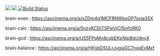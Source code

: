 <a href="https://codeclimate.com/github/ArtemNehoda/project-lvl1-s340/maintainability"><img src="https://api.codeclimate.com/v1/badges/a31b52136f39601536ba/maintainability" /></a>
<a href="https://codeclimate.com/github/ArtemNehoda/project-lvl1-s340/test_coverage"><img src="https://api.codeclimate.com/v1/badges/a31b52136f39601536ba/test_coverage" /></a>
[![Build Status](https://travis-ci.org/ArtemNehoda/project-lvl1-s340.svg?branch=master)](https://travis-ci.org/ArtemNehoda/project-lvl1-s340)

brain-even :      https://asciinema.org/a/xZDm4g1MCFRNWboGP7soja35X

brain-calc :       https://asciinema.org/a/5nzyKCDiTSPsiViCl5infzRK0

brain-gcd :        https://asciinema.org/a/US5FPqMx8cqbEKpNjpBqUdnyX

brain-balance : https://asciinema.org/a/HKsbDSULrJvgjaGC7nqxEvMxf
